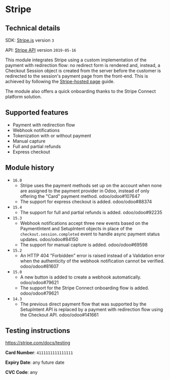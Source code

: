 # Stripe

## Technical details

SDK: [Stripe.js](https://stripe.com/docs/js) version `3`

API: [Stripe API](https://stripe.com/docs/api) version `2019-05-16`

This module integrates Stripe using a custom implementation of the payment with redirection flow: no
redirect form is rendered and, instead, a Checkout Session object is created from the server before
the customer is redirected to the session's payment page from the front-end. This is achieved by
following the [Stripe-hosted page](https://stripe.com/docs/checkout/quickstart) guide.

The module also offers a quick onboarding thanks to the Stripe Connect platform solution.

## Supported features

- Payment with redirection flow
- Webhook notifications
- Tokenization with or without payment
- Manual capture
- Full and partial refunds
- Express checkout

## Module history

- `16.0`
  - Stripe uses the payment methods set up on the account when none are assigned to the payment
    provider in Odoo, instead of only offering the "Card" payment method. odoo/odoo#107647
  - The support for express checkout is added. odoo/odoo#88374
- `15.4`
  - The support for full and partial refunds is added. odoo/odoo#92235
- `15.3`
  - Webhook notifications accept three new events based on the PaymentIntent and SetupIntent objects
    in place of the `checkout.session.completed` event to handle async payment status updates.
    odoo/odoo#84150
  - The support for manual capture is added. odoo/odoo#69598
- `15.2`
  - An HTTP 404 "Forbidden" error is raised instead of a Validation error when the authenticity of
    the webhook notification cannot be verified. odoo/odoo#81607
- `15.0`
  - A new button is added to create a webhook automatically. odoo/odoo#79621
  - The support for the Stripe Connect onboarding flow is added. odoo/odoo#79621
- `14.3`
  - The previous direct payment flow that was supported by the SetupIntent API is replaced by a
    payment with redirection flow using the Checkout API. odoo/odoo#141661

## Testing instructions

https://stripe.com/docs/testing

**Card Number**: `4111111111111111`

**Expiry Date**: any future date

**CVC Code**: any
